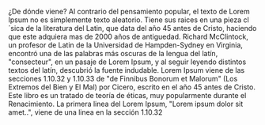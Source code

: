 ¿De dónde viene?
Al contrario del pensamiento popular, el texto de Lorem Ipsum no es
simplemente texto aleatorio. Tiene sus raices en una pieza cl´sica de
la literatura del Latin, que data del año 45 antes de Cristo, haciendo
que este adquiera mas de 2000 años de antiguedad. Richard McClintock,
un profesor de Latin de la Universidad de Hampden-Sydney en Virginia,
encontró una de las palabras más oscuras de la lengua del latín,
"consecteur", en un pasaje de Lorem Ipsum, y al seguir leyendo
distintos textos del latín, descubrió la fuente indudable. Lorem Ipsum
viene de las secciones 1.10.32 y 1.10.33 de "de Finnibus Bonorum et
Malorum" (Los Extremos del Bien y El Mal) por Cicero, escrito en el año
45 antes de Cristo. Este libro es un tratado de teoría de éticas, muy
popularmente durante el Renacimiento. La primera linea del Lorem Ipsum,
"Lorem ipsum dolor sit amet..", viene de una linea en la sección 1.10.32

